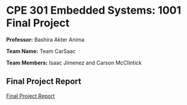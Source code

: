 # CPE 301 Embedded Systems: 1001 Final Project

**Professor:** Bashira Akter Anima

**Team Name:** Team CarSaac

**Team Members:** Isaac Jimenez and Carson McClintick

## Final Project Report

[Final Project Report](https://drive.google.com/file/d/1ApFCYqKKGHyVo1Jz1vilqBhg3iSgGktZ/view?usp=sharing)

